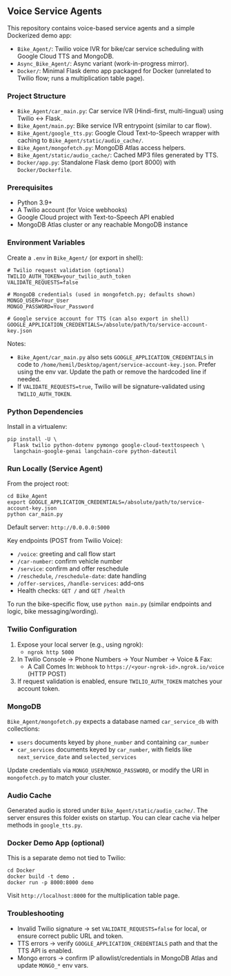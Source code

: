 ## Voice Service Agents

This repository contains voice-based service agents and a simple Dockerized demo app:

- `Bike_Agent/`: Twilio voice IVR for bike/car service scheduling with Google Cloud TTS and MongoDB.
- `Async_Bike_Agent/`: Async variant (work-in-progress mirror).
- `Docker/`: Minimal Flask demo app packaged for Docker (unrelated to Twilio flow; runs a multiplication table page).

### Project Structure
- `Bike_Agent/car_main.py`: Car service IVR (Hindi-first, multi-lingual) using Twilio <-> Flask.
- `Bike_Agent/main.py`: Bike service IVR entrypoint (similar to car flow).
- `Bike_Agent/google_tts.py`: Google Cloud Text-to-Speech wrapper with caching to `Bike_Agent/static/audio_cache/`.
- `Bike_Agent/mongofetch.py`: MongoDB Atlas access helpers.
- `Bike_Agent/static/audio_cache/`: Cached MP3 files generated by TTS.
- `Docker/app.py`: Standalone Flask demo (port 8000) with `Docker/Dockerfile`.

### Prerequisites
- Python 3.9+
- A Twilio account (for Voice webhooks)
- Google Cloud project with Text-to-Speech API enabled
- MongoDB Atlas cluster or any reachable MongoDB instance

### Environment Variables
Create a `.env` in `Bike_Agent/` (or export in shell):

```
# Twilio request validation (optional)
TWILIO_AUTH_TOKEN=your_twilio_auth_token
VALIDATE_REQUESTS=false

# MongoDB credentials (used in mongofetch.py; defaults shown)
MONGO_USER=Your_User
MONGO_PASSWORD=Your_Password

# Google service account for TTS (can also export in shell)
GOOGLE_APPLICATION_CREDENTIALS=/absolute/path/to/service-account-key.json
```

Notes:
- `Bike_Agent/car_main.py` also sets `GOOGLE_APPLICATION_CREDENTIALS` in code to `/home/hemil/Desktop/agent/service-account-key.json`. Prefer using the env var. Update the path or remove the hardcoded line if needed.
- If `VALIDATE_REQUESTS=true`, Twilio will be signature-validated using `TWILIO_AUTH_TOKEN`.

### Python Dependencies
Install in a virtualenv:

```
pip install -U \
  Flask twilio python-dotenv pymongo google-cloud-texttospeech \
  langchain-google-genai langchain-core python-dateutil
```

### Run Locally (Service Agent)
From the project root:

```
cd Bike_Agent
export GOOGLE_APPLICATION_CREDENTIALS=/absolute/path/to/service-account-key.json
python car_main.py
```

Default server: `http://0.0.0.0:5000`

Key endpoints (POST from Twilio Voice):
- `/voice`: greeting and call flow start
- `/car-number`: confirm vehicle number
- `/service`: confirm and offer reschedule
- `/reschedule`, `/reschedule-date`: date handling
- `/offer-services`, `/handle-services`: add-ons
- Health checks: `GET /` and `GET /health`

To run the bike-specific flow, use `python main.py` (similar endpoints and logic, bike messaging/wording).

### Twilio Configuration
1. Expose your local server (e.g., using ngrok):
   - `ngrok http 5000`
2. In Twilio Console → Phone Numbers → Your Number → Voice & Fax:
   - A Call Comes In: `Webhook` to `https://<your-ngrok-id>.ngrok.io/voice` (HTTP POST)
3. If request validation is enabled, ensure `TWILIO_AUTH_TOKEN` matches your account token.

### MongoDB
`Bike_Agent/mongofetch.py` expects a database named `car_service_db` with collections:
- `users` documents keyed by `phone_number` and containing `car_number`
- `car_services` documents keyed by `car_number`, with fields like `next_service_date` and `selected_services`

Update credentials via `MONGO_USER`/`MONGO_PASSWORD`, or modify the URI in `mongofetch.py` to match your cluster.

### Audio Cache
Generated audio is stored under `Bike_Agent/static/audio_cache/`. The server ensures this folder exists on startup. You can clear cache via helper methods in `google_tts.py`.

### Docker Demo App (optional)
This is a separate demo not tied to Twilio:

```
cd Docker
docker build -t demo .
docker run -p 8000:8000 demo
```

Visit `http://localhost:8000` for the multiplication table page.

### Troubleshooting
- Invalid Twilio signature → set `VALIDATE_REQUESTS=false` for local, or ensure correct public URL and token.
- TTS errors → verify `GOOGLE_APPLICATION_CREDENTIALS` path and that the TTS API is enabled.
- Mongo errors → confirm IP allowlist/credentials in MongoDB Atlas and update `MONGO_*` env vars.


